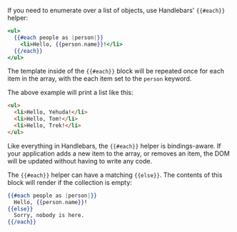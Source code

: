 If you need to enumerate over a list of objects, use Handlebars' `{{#each}}` helper:

```handlebars
<ul>
  {{#each people as |person|}}
    <li>Hello, {{person.name}}!</li>
  {{/each}}
</ul>
```

The template inside of the `{{#each}}` block will be repeated once for
each item in the array, with the each item set to the `person` keyword.

The above example will print a list like this:

```html
<ul>
  <li>Hello, Yehuda!</li>
  <li>Hello, Tom!</li>
  <li>Hello, Trek!</li>
</ul>
```

Like everything in Handlebars, the `{{#each}}` helper is bindings-aware.
If your application adds a new item to the array, or removes an item,
the DOM will be updated without having to write any code.

The `{{#each}}` helper can have a matching `{{else}}`.
The contents of this block will render if the collection is empty:

```handlebars
{{#each people as |person|}}
  Hello, {{person.name}}!
{{else}}
  Sorry, nobody is here.
{{/each}}
```

